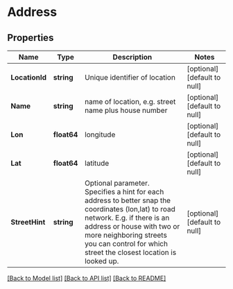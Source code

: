 # Address

## Properties
Name | Type | Description | Notes
------------ | ------------- | ------------- | -------------
**LocationId** | **string** | Unique identifier of location | [optional] [default to null]
**Name** | **string** | name of location, e.g. street name plus house number | [optional] [default to null]
**Lon** | **float64** | longitude | [optional] [default to null]
**Lat** | **float64** | latitude | [optional] [default to null]
**StreetHint** | **string** | Optional parameter. Specifies a hint for each address to better snap the coordinates (lon,lat) to road network. E.g. if there is an address or house with two or more neighboring streets you can control for which street the closest location is looked up. | [optional] [default to null]

[[Back to Model list]](../README.md#documentation-for-models) [[Back to API list]](../README.md#documentation-for-api-endpoints) [[Back to README]](../README.md)


